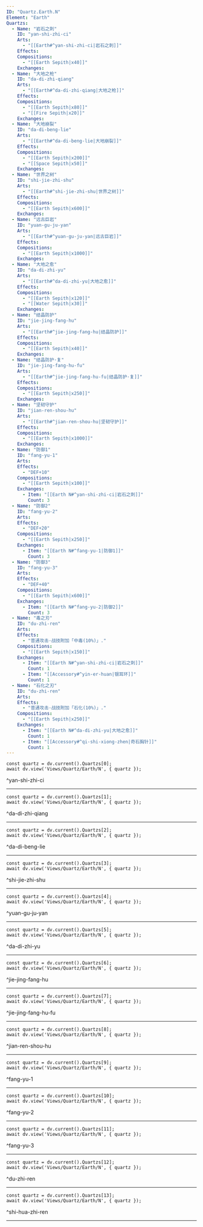 ```yaml
---
ID: "Quartz.Earth.N"
Element: "Earth"
Quartzs:
  - Name: "岩石之刺"
    ID: "yan-shi-zhi-ci"
    Arts:
      - "[[Earth#^yan-shi-zhi-ci|岩石之刺]]"
    Effects:
    Compositions:
      - "[[Earth Sepith|x40]]"
    Exchanges:
  - Name: "大地之枪"
    ID: "da-di-zhi-qiang"
    Arts:
      - "[[Earth#^da-di-zhi-qiang|大地之枪]]"
    Effects:
    Compositions:
      - "[[Earth Sepith|x80]]"
      - "[[Fire Sepith|x20]]"
    Exchanges:
  - Name: "大地崩裂"
    ID: "da-di-beng-lie"
    Arts:
      - "[[Earth#^da-di-beng-lie|大地崩裂]]"
    Effects:
    Compositions:
      - "[[Earth Sepith|x200]]"
      - "[[Space Sepith|x50]]"
    Exchanges:
  - Name: "世界之树"
    ID: "shi-jie-zhi-shu"
    Arts:
      - "[[Earth#^shi-jie-zhi-shu|世界之树]]"
    Effects:
    Compositions:
      - "[[Earth Sepith|x600]]"
    Exchanges:
  - Name: "远古巨岩"
    ID: "yuan-gu-ju-yan"
    Arts:
      - "[[Earth#^yuan-gu-ju-yan|远古巨岩]]"
    Effects:
    Compositions:
      - "[[Earth Sepith|x1000]]"
    Exchanges:
  - Name: "大地之愈"
    ID: "da-di-zhi-yu"
    Arts:
      - "[[Earth#^da-di-zhi-yu|大地之愈]]"
    Effects:
    Compositions:
      - "[[Earth Sepith|x120]]"
      - "[[Water Sepith|x30]]"
    Exchanges:
  - Name: "结晶防护"
    ID: "jie-jing-fang-hu"
    Arts:
      - "[[Earth#^jie-jing-fang-hu|结晶防护]]"
    Effects:
    Compositions:
      - "[[Earth Sepith|x40]]"
    Exchanges:
  - Name: "结晶防护·复"
    ID: "jie-jing-fang-hu-fu"
    Arts:
      - "[[Earth#^jie-jing-fang-hu-fu|结晶防护·复]]"
    Effects:
    Compositions:
      - "[[Earth Sepith|x250]]"
    Exchanges:
  - Name: "坚韧守护"
    ID: "jian-ren-shou-hu"
    Arts:
      - "[[Earth#^jian-ren-shou-hu|坚韧守护]]"
    Effects:
    Compositions:
      - "[[Earth Sepith|x1000]]"
    Exchanges:
  - Name: "防御1"
    ID: "fang-yu-1"
    Arts:
    Effects:
      - "DEF+10"
    Compositions:
      - "[[Earth Sepith|x100]]"
    Exchanges:
      - Item: "[[Earth N#^yan-shi-zhi-ci|岩石之刺]]"
        Count: 3
  - Name: "防御2"
    ID: "fang-yu-2"
    Arts:
    Effects:
      - "DEF+20"
    Compositions:
      - "[[Earth Sepith|x250]]"
    Exchanges:
      - Item: "[[Earth N#^fang-yu-1|防御1]]"
        Count: 3
  - Name: "防御3"
    ID: "fang-yu-3"
    Arts:
    Effects:
      - "DEF+40"
    Compositions:
      - "[[Earth Sepith|x600]]"
    Exchanges:
      - Item: "[[Earth N#^fang-yu-2|防御2]]"
        Count: 3
  - Name: "毒之刃"
    ID: "du-zhi-ren"
    Arts:
    Effects:
      - "普通攻击·战技附加「中毒(10%)」."
    Compositions:
      - "[[Earth Sepith|x150]]"
    Exchanges:
      - Item: "[[Earth N#^yan-shi-zhi-ci|岩石之刺]]"
        Count: 1
      - Item: "[[Accessory#^yin-er-huan|银耳环]]"
        Count: 1
  - Name: "石化之刃"
    ID: "du-zhi-ren"
    Arts:
    Effects:
      - "普通攻击·战技附加「石化(10%)」."
    Compositions:
      - "[[Earth Sepith|x250]]"
    Exchanges:
      - Item: "[[Earth N#^da-di-zhi-yu|大地之愈]]"
        Count: 1
      - Item: "[[Accessory#^qi-shi-xiong-zhen|奇石胸针]]"
        Count: 1
---
```

```dataviewjs
const quartz = dv.current().Quartzs[0];
await dv.view('Views/Quartz/Earth/N', { quartz });
```
^yan-shi-zhi-ci

---

```dataviewjs
const quartz = dv.current().Quartzs[1];
await dv.view('Views/Quartz/Earth/N', { quartz });
```
^da-di-zhi-qiang

---

```dataviewjs
const quartz = dv.current().Quartzs[2];
await dv.view('Views/Quartz/Earth/N', { quartz });
```
^da-di-beng-lie

---

```dataviewjs
const quartz = dv.current().Quartzs[3];
await dv.view('Views/Quartz/Earth/N', { quartz });
```
^shi-jie-zhi-shu

---

```dataviewjs
const quartz = dv.current().Quartzs[4];
await dv.view('Views/Quartz/Earth/N', { quartz });
```
^yuan-gu-ju-yan

---

```dataviewjs
const quartz = dv.current().Quartzs[5];
await dv.view('Views/Quartz/Earth/N', { quartz });
```
^da-di-zhi-yu

---

```dataviewjs
const quartz = dv.current().Quartzs[6];
await dv.view('Views/Quartz/Earth/N', { quartz });
```
^jie-jing-fang-hu

---

```dataviewjs
const quartz = dv.current().Quartzs[7];
await dv.view('Views/Quartz/Earth/N', { quartz });
```
^jie-jing-fang-hu-fu

---

```dataviewjs
const quartz = dv.current().Quartzs[8];
await dv.view('Views/Quartz/Earth/N', { quartz });
```
^jian-ren-shou-hu

---

```dataviewjs
const quartz = dv.current().Quartzs[9];
await dv.view('Views/Quartz/Earth/N', { quartz });
```
^fang-yu-1

---

```dataviewjs
const quartz = dv.current().Quartzs[10];
await dv.view('Views/Quartz/Earth/N', { quartz });
```
^fang-yu-2

---

```dataviewjs
const quartz = dv.current().Quartzs[11];
await dv.view('Views/Quartz/Earth/N', { quartz });
```
^fang-yu-3

---

```dataviewjs
const quartz = dv.current().Quartzs[12];
await dv.view('Views/Quartz/Earth/N', { quartz });
```
^du-zhi-ren

---

```dataviewjs
const quartz = dv.current().Quartzs[13];
await dv.view('Views/Quartz/Earth/N', { quartz });
```
^shi-hua-zhi-ren

---
